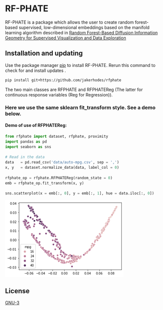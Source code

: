 # RF-PHATE

RF-PHATE is a package which allows the user to create random forest-based supervised, low-dimensional embeddings based on the 
manifold learning algorithm described in 
[Random Forest-Based Diffusion Information Geometry for Supervised Visualization and Data Exploration](https://ieeexplore.ieee.org/document/9513749)

## Installation and updating
Use the package manager [pip](https://pip.pypa.io/en/stable/) to install RF-PHATE.
Rerun this command to check for and install  updates .
```bash
pip install git+https://github.com/jakerhodes/rfphate
```

The two main classes are RFPHATE and RFPHATEReg (The latter for continuous response variables (Reg for Regression)).
### Here we use the same sklearn fit_transform style. See a demo below.


#### Demo of use of RFPHATEReg:
```python
from rfphate import dataset, rfphate, proximity
import pandas as pd
import seaborn as sns

# Read in the data
data   = pd.read_csv('data/auto-mpg.csv', sep = ',')
x, y   = dataset.normalize_data(data, label_col = 0)

rfphate_op = rfphate.RFPHATEReg(random_state = 0)
emb = rfphate_op.fit_transform(x, y)

sns.scatterplot(x = emb[:, 0], y = emb[:, 1], hue = data.iloc[:, 0])
```
![](images/auto-mpg.png)


## License
[GNU-3](https://www.gnu.org/licenses/gpl-3.0.en.html)
